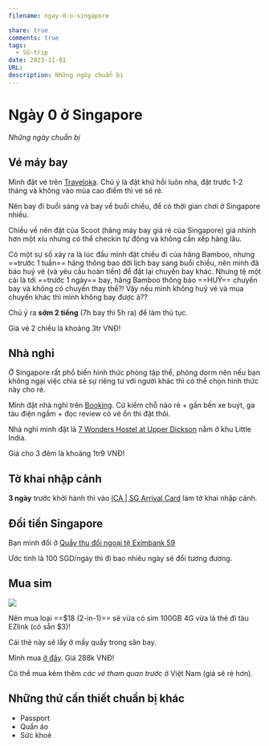 ```yaml
---
filename: ngay-0-o-singapore

share: true
comments: true
tags:
  - SG-trip
date: 2023-11-01
URL: 
description: Những ngày chuẩn bị
---
```

# Ngày 0 ở Singapore

*Những ngày chuẩn bị*

## Vé máy bay
Mình đặt vé trên [Traveloka](https://www.traveloka.com/). Chú ý là đặt khứ hồi luôn nha, đặt trước 1-2 tháng và không vào mùa cao điểm thì vé sẽ rẻ.

Nên bay đi buổi sáng và bay về buổi chiều, để có thời gian chơi ở Singapore nhiều.

Chiều về nên đặt của Scoot (hãng máy bay giá rẻ của Singapore) giá nhỉnh hơn một xíu nhưng có thể checkin tự động và không cần xếp hàng lâu.

Có một sự số xảy ra là lúc đầu mình đặt chiều đi của hãng Bamboo, nhưng ==trước 1 tuần== hãng thông bao dời lịch bay sang buổi chiều, nên mình đã báo huỷ vé (và yêu cầu hoàn tiền) để đặt lại chuyến bay khác. Nhưng tệ một cái là tới ==trước 1 ngày== bay, hãng Bamboo thông báo ==HUỶ== chuyến bay và không có chuyến thay thế?! Vậy nếu mình không huỷ vé và mua chuyến khác thì mình không bay được à??

Chú ý ra **sớm 2 tiếng** (7h bay thì 5h ra) để làm thủ tục.

Giá vé 2 chiều là khoảng 3tr VNĐ!
## Nhà nghỉ
Ở Singapore rất phổ biến hình thức phòng tập thể, phòng dorm nên nếu bạn không ngại việc chia sẻ sự riêng tư với người khác thì có thể chọn hình thức này cho rẻ.

Mình đặt nhà nghỉ trên [Booking](https://www.booking.com/). Cứ kiếm chỗ nào rẻ + gần bến xe buýt, ga tàu điện ngầm + đọc review có vẻ ổn thì đặt thôi.

Nhà nghỉ mình đặt là [7 Wonders Hostel at Upper Dickson](https://www.booking.com/Share-yIcNCf) nằm ở khu Little India. 

Giá cho 3 đêm là khoảng 1tr9 VNĐ!

## Tờ khai nhập cảnh
**3 ngày** trước khởi hành thì vào [ICA | SG Arrival Card](https://eservices.ica.gov.sg/sgarrivalcard/) làm tờ khai nhập cảnh.

## Đổi tiền Singapore
Bạn mình đổi ở [Quầy thu đổi ngoại tệ Eximbank 59](https://maps.app.goo.gl/s8igpFq9H6jnrjgW9)

Ước tính là 100 SGD/ngày thì đi bao nhiêu ngày sẽ đổi tương đương.

## Mua sim

![](https://i.imgur.com/uKQnRBd.png)

Nên mua loại ==$18 (2-in-1)== sẽ vừa có sim 100GB 4G vừa là thẻ đi tàu EZlink (có sẵn $3)!

Cái thẻ này sẽ lấy ở mấy quầy trong sân bay.

Mình mua [ở đây](https://ketnoisingapore.com/voucher-ezlink-sim-card-2in1). Giá 288k VNĐ!

Có thể mua kèm thêm *các vé tham quan trước* ở Việt Nam (giá sẽ rẻ hơn).

## Những thứ cần thiết chuẩn bị khác

- Passport
- Quần áo
- Sức khoẻ